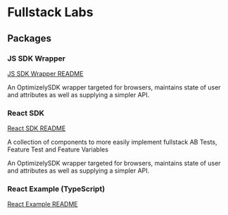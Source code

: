 # Fullstack Labs

## Packages

### JS SDK Wrapper

[JS SDK Wrapper README](packages/js-web-sdk/README.md)

An OptimizelySDK wrapper targeted for browsers, maintains state of user and attributes as well as supplying a simpler API.

### React SDK

[React SDK README](packages/react-sdk/README.md)

A collection of components to more easily implement fullstack AB Tests, Feature Test and Feature Variables

An OptimizelySDK wrapper targeted for browsers, maintains state of user and attributes as well as supplying a simpler API.

### React Example (TypeScript)

[React Example README](packages/react-example-ts/README.md)

